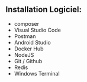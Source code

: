 ## Installation Logiciel: 

- composer
- Visual Studio Code
- Postman 
- Android Studio
- Docker Hub
- NodeJS
- Git / Github
- Redis
- Windows Terminal
